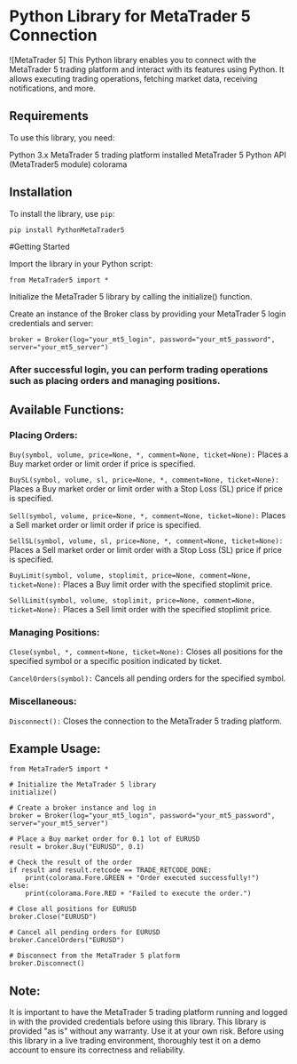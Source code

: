 # Python Library for MetaTrader 5 Connection

![MetaTrader 5]
This Python library enables you to connect with the MetaTrader 5 trading platform and interact with its features using Python. It allows executing trading operations, fetching market data, receiving notifications, and more.

## Requirements

To use this library, you need:

Python 3.x
MetaTrader 5 trading platform installed
MetaTrader 5 Python API (MetaTrader5 module)
colorama

## Installation

To install the library, use `pip`:

```bash
pip install PythonMetaTrader5
```
#Getting Started

Import the library in your Python script:

``from MetaTrader5 import *
``

Initialize the MetaTrader 5 library by calling the initialize() function.

Create an instance of the Broker class by providing your MetaTrader 5 login credentials and server:

```
broker = Broker(log="your_mt5_login", password="your_mt5_password", server="your_mt5_server")
```
### After successful login, you can perform trading operations such as placing orders and managing positions.


## Available Functions:
### Placing Orders:

``Buy(symbol, volume, price=None, *, comment=None, ticket=None):`` Places a Buy market order or limit order if price is specified.

``BuySL(symbol, volume, sl, price=None, *, comment=None, ticket=None):`` Places a Buy market order or limit order with a Stop Loss (SL) price if price is specified.

``Sell(symbol, volume, price=None, *, comment=None, ticket=None):`` Places a Sell market order or limit order if price is specified.

``SellSL(symbol, volume, sl, price=None, *, comment=None, ticket=None):`` Places a Sell market order or limit order with a Stop Loss (SL) price if price is specified.

``BuyLimit(symbol, volume, stoplimit, price=None, comment=None, ticket=None):`` Places a Buy limit order with the specified stoplimit price.

``SellLimit(symbol, volume, stoplimit, price=None, comment=None, ticket=None):`` Places a Sell limit order with the specified stoplimit price.


### Managing Positions:
``Close(symbol, *, comment=None, ticket=None):`` Closes all positions for the specified symbol or a specific position indicated by ticket.

``CancelOrders(symbol):`` Cancels all pending orders for the specified symbol.


### Miscellaneous:
``Disconnect():`` Closes the connection to the MetaTrader 5 trading platform.


## Example Usage:
```
from MetaTrader5 import *

# Initialize the MetaTrader 5 library
initialize()

# Create a broker instance and log in
broker = Broker(log="your_mt5_login", password="your_mt5_password", server="your_mt5_server")

# Place a Buy market order for 0.1 lot of EURUSD
result = broker.Buy("EURUSD", 0.1)

# Check the result of the order
if result and result.retcode == TRADE_RETCODE_DONE:
    print(colorama.Fore.GREEN + "Order executed successfully!")
else:
    print(colorama.Fore.RED + "Failed to execute the order.")

# Close all positions for EURUSD
broker.Close("EURUSD")

# Cancel all pending orders for EURUSD
broker.CancelOrders("EURUSD")

# Disconnect from the MetaTrader 5 platform
broker.Disconnect()
```


## Note:
It is important to have the MetaTrader 5 trading platform running and logged in with the provided credentials before using this library.
This library is provided "as is" without any warranty. Use it at your own risk.
Before using this library in a live trading environment, thoroughly test it on a demo account to ensure its correctness and reliability.
